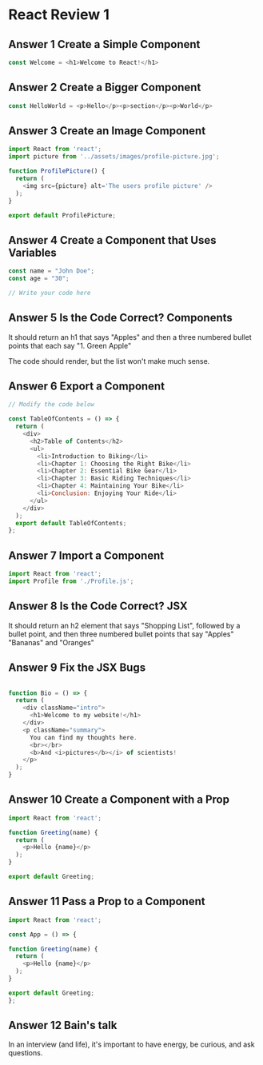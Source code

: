 # React Review 1

## Answer 1 Create a Simple Component

```js
const Welcome = <h1>Welcome to React!</h1>
```

## Answer 2 Create a Bigger Component

```js
const HelloWorld = <p>Hello</p><p>section</p><p>World</p>
```

## Answer 3 Create an Image Component

```js
import React from 'react';
import picture from '../assets/images/profile-picture.jpg';

function ProfilePicture() {
  return (
    <img src={picture} alt='The users profile picture' />
  );
}

export default ProfilePicture;

```

## Answer 4 Create a Component that Uses Variables

```js
const name = "John Doe";
const age = "30";

// Write your code here
```

## Answer 5 Is the Code Correct? Components

It should return an h1 that says "Apples" and then a three numbered bullet points that each say "1. Green Apple"

The code should render, but the list won't make much sense.

## Answer 6 Export a Component

```js
// Modify the code below

const TableOfContents = () => {
  return (
    <div>
      <h2>Table of Contents</h2>
      <ul>
        <li>Introduction to Biking</li>
        <li>Chapter 1: Choosing the Right Bike</li>
        <li>Chapter 2: Essential Bike Gear</li>
        <li>Chapter 3: Basic Riding Techniques</li>
        <li>Chapter 4: Maintaining Your Bike</li>
        <li>Conclusion: Enjoying Your Ride</li>
      </ul>
    </div>
  );
  export default TableOfContents;
};
```

## Answer 7 Import a Component

```js
import React from 'react';
import Profile from './Profile.js';
```

## Answer 8 Is the Code Correct? JSX

It should return an h2 element that says "Shopping List", followed by a bullet point, and then three numbered bullet points that say "Apples" "Bananas" and "Oranges"

## Answer 9 Fix the JSX Bugs

```js

function Bio = () => {
  return (
    <div className="intro">
      <h1>Welcome to my website!</h1>
    </div>
    <p className="summary">
      You can find my thoughts here.
      <br></br>
      <b>And <i>pictures</b></i> of scientists!
    </p>
  );
}
```

## Answer 10 Create a Component with a Prop

```js
import React from 'react';

function Greeting(name) {
  return (
    <p>Hello {name}</p>
  );
}

export default Greeting;

```

## Answer 11 Pass a Prop to a Component

```js
import React from 'react';

const App = () => {

function Greeting(name) {
  return (
    <p>Hello {name}</p>
  );
}

export default Greeting;
};
```

## Answer 12 Bain's talk

In an interview (and life), it's important to have energy, be curious, and ask questions. 

